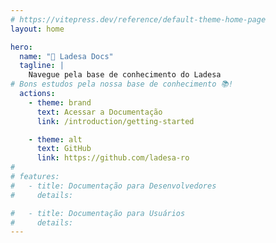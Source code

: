 ```yaml
---
# https://vitepress.dev/reference/default-theme-home-page
layout: home

hero:
  name: "🦉 Ladesa Docs"
  tagline: |
    Navegue pela base de conhecimento do Ladesa
# Bons estudos pela nossa base de conhecimento 📚!
  actions:
    - theme: brand
      text: Acessar a Documentação
      link: /introduction/getting-started

    - theme: alt
      text: GitHub
      link: https://github.com/ladesa-ro
#
# features:
#   - title: Documentação para Desenvolvedores
#     details:

#   - title: Documentação para Usuários
#     details:
---
```


